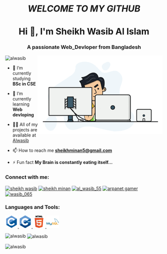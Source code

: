 <h1 align="Center"><b><i>WELCOME TO MY GITHUB</i></b></h1>
<h1 align="center">Hi 👋, I'm Sheikh Wasib Al Islam</h1>
<h3 align="center">A passionate Web_Devloper from Bangladesh</h3>
<img align="right"alt="coding"width="400"src="https://raw.githubusercontent.com/rajpratyush/rajpratyush/master/me_1.gif">

<p align="left"> <img src="https://komarev.com/ghpvc/?username=alwasib&label=Profile%20views&color=0e75b6&style=flat" alt="alwasib" /> </p>

- 🔭 I’m currently studying  **BSc in CSE**

- 🌱 I’m currently learning **Web devloping**

- 👨‍💻 All of my projects are available at [Alwasib](Alwasib)

- 📫 How to reach me **sheikhminan5@gmail.com**

- ⚡ Fun fact **My Brain is constantly eating itself...**

<h3 align="left">Connect with me:</h3>
<p align="left">
<a href="https://linkedin.com/in/sheikh wasib" target="blank"><img align="center" src="https://raw.githubusercontent.com/rahuldkjain/github-profile-readme-generator/master/src/images/icons/Social/linked-in-alt.svg" alt="sheikh wasib" height="30" width="40" /></a>
<a href="https://fb.com/sheikh minan" target="blank"><img align="center" src="https://raw.githubusercontent.com/rahuldkjain/github-profile-readme-generator/master/src/images/icons/Social/facebook.svg" alt="sheikh minan" height="30" width="40" /></a>
<a href="https://instagram.com/al_wasib_55" target="blank"><img align="center" src="https://raw.githubusercontent.com/rahuldkjain/github-profile-readme-generator/master/src/images/icons/Social/instagram.svg" alt="al_wasib_55" height="30" width="40" /></a>
<a href="https://www.youtube.com/c/arpanet gamer" target="blank"><img align="center" src="https://raw.githubusercontent.com/rahuldkjain/github-profile-readme-generator/master/src/images/icons/Social/youtube.svg" alt="arpanet gamer" height="30" width="40" /></a>
<a href="https://codeforces.com/profile/wasib_065" target="blank"><img align="center" src="https://raw.githubusercontent.com/rahuldkjain/github-profile-readme-generator/master/src/images/icons/Social/codeforces.svg" alt="wasib_065" height="30" width="40" /></a>
</p>

<h3 align="left">Languages and Tools:</h3>
<p align="left"> <a href="https://www.cprogramming.com/" target="_blank" rel="noreferrer"> <img src="https://raw.githubusercontent.com/devicons/devicon/master/icons/c/c-original.svg" alt="c" width="40" height="40"/> </a> <a href="https://www.w3schools.com/cpp/" target="_blank" rel="noreferrer"> <img src="https://raw.githubusercontent.com/devicons/devicon/master/icons/cplusplus/cplusplus-original.svg" alt="cplusplus" width="40" height="40"/> </a> <a href="https://www.w3.org/html/" target="_blank" rel="noreferrer"> <img src="https://raw.githubusercontent.com/devicons/devicon/master/icons/html5/html5-original-wordmark.svg" alt="html5" width="40" height="40"/> </a> <a href="https://www.mysql.com/" target="_blank" rel="noreferrer"> <img src="https://raw.githubusercontent.com/devicons/devicon/master/icons/mysql/mysql-original-wordmark.svg" alt="mysql" width="40" height="40"/> </a> </p>

<p><img align="left" src="https://github-readme-stats.vercel.app/api/top-langs?username=alwasib&show_icons=true&locale=en&layout=compact" alt="alwasib" /></p>

<p>&nbsp;<img align="center" src="https://github-readme-stats.vercel.app/api?username=alwasib&show_icons=true&locale=en" alt="alwasib" /></p>

<p><img align="center" src="https://github-readme-streak-stats.herokuapp.com/?user=alwasib&" alt="alwasib" /></p>

